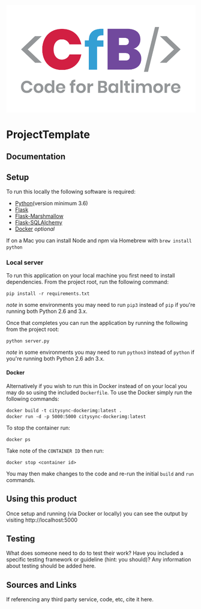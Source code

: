 ![Code for Baltimore](/docs/img/CfB.png)

# ProjectTemplate

## Documentation

## Setup
To run this locally the following software is required:
*  [Python](https://www.python.org/)(version minimum 3.6)
*  [Flask](https://palletsprojects.com/p/flask/)
*  [Flask-Marshmallow](https://flask-marshmallow.readthedocs.io)
*  [Flask-SQLAlchemy](https://flask-sqlalchemy.palletsprojects.com)
*  [Docker](https://docker.com) *optional*

If on a Mac you can install Node and npm via Homebrew with `brew install python`

### Local server
To run this application on your local machine you first need to install dependencies.  From the project root, run the following command:
```shell
pip install -r requirements.txt
```
*note* in some environments you may need to run `pip3` instead of `pip` if you're running both Python 2.6 and 3.x.

Once that completes you can run the application by running the following from the project root:
```shell
python server.py
```
*note* in some environments you may need to run `python3` instead of `python` if you're running both Python 2.6 adn 3.x.

#### Docker
Alternatively if you wish to run this in Docker instead of on your local you may do so using the included `Dockerfile`. To use the Docker simply run the following commands:
```shell
docker build -t citysync-dockerimg:latest .
docker run -d -p 5000:5000 citysync-dockerimg:latest
```
To stop the container run:
```shell
docker ps
```
Take note of the `CONTAINER ID` then run:
```shell
docker stop <container id>
```
You may then make changes to the code and re-run the initial `build` and `run` commands. 

## Using this product
Once setup and running (via Docker or locally) you can see the output by visiting http://localhost:5000

## Testing
What does someone need to do to test their work? Have you included a specific testing framework or guideline (hint: you should)? Any information about testing should be added here.

## Sources and Links
If referencing any third party service, code, etc, cite it here.
